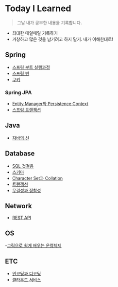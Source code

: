 # Today I Learned
> 그날 내가 공부한 내용을 기록합니다.
>
- 최대한 매일매일 기록하기
- 거창하고 많은 것을 남기려고 하지 말기. 내가 이해한대로!

## Spring
- [스프링 부트 실행과정](https://github.com/yeeuniii/TIL/blob/main/Spring/%EC%8A%A4%ED%94%84%EB%A7%81-%EB%B6%80%ED%8A%B8-%EC%8B%A4%ED%96%89%EA%B3%BC%EC%A0%95.md)
- [스프링 빈](https://github.com/yeeuniii/TIL/blob/main/Spring/%EC%8A%A4%ED%94%84%EB%A7%81-%EB%B9%88.md)
- [쿠키](https://github.com/yeeuniii/TIL/blob/main/Spring/%EC%BF%A0%ED%82%A4.md)

### Spring JPA
- [Entity Manager와 Persistence Context](https://github.com/yeeuniii/TIL/blob/main/Spring/EntityManager-and-PersistenceContext.md)
- [스프링 트랜잭션](https://github.com/yeeuniii/TIL/blob/main/Spring/%EC%8A%A4%ED%94%84%EB%A7%81-%ED%8A%B8%EB%9E%9C%EC%9E%AD%EC%85%98.md)

## Java
- [자바의 신](https://github.com/yeeuniii/TIL/tree/main/Java/%EC%9E%90%EB%B0%94%EC%9D%98%20%EC%8B%A0)

## Database
- [SQL 첫걸음](https://github.com/yeeuniii/TIL/blob/main/Database/SQL-%EC%B2%AB%EA%B1%B8%EC%9D%8C.md)
- [스키마](https://github.com/yeeuniii/TIL/blob/main/Database/%EC%8A%A4%ED%82%A4%EB%A7%88.md)
- [Character Set과 Collation](https://github.com/yeeuniii/TIL/blob/main/Database/Character-Set-and-Collation.md)
- [트랜잭션](https://github.com/yeeuniii/TIL/blob/main/Database/%ED%8A%B8%EB%9E%9C%EC%9E%AD%EC%85%98.md)
- [무결성과 정합성](https://github.com/yeeuniii/TIL/blob/main/Database/%EB%AC%B4%EA%B2%B0%EC%84%B1%EA%B3%BC-%EC%A0%95%ED%95%A9%EC%84%B1.md)

## Network
- [REST API](https://github.com/yeeuniii/TIL/blob/main/Network/REST-API.md)

## OS
-[그림으로 쉽게 배우는 운영체제](https://github.com/yeeuniii/TIL/blob/main/OS/%EA%B7%B8%EB%A6%BC%EC%9C%BC%EB%A1%9C-%EC%89%BD%EA%B2%8C-%EB%B0%B0%EC%9A%B0%EB%8A%94-%EC%9A%B4%EC%98%81%EC%B2%B4%EC%A0%9C.md)

## ETC
- [인코딩과 디코딩](https://github.com/yeeuniii/TIL/blob/main/ETC/%EC%9D%B8%EC%BD%94%EB%94%A9%EA%B3%BC-%EB%94%94%EC%BD%94%EB%94%A9.md)
- [클라우드 서비스](https://github.com/yeeuniii/TIL/blob/main/Network/%ED%81%B4%EB%9D%BC%EC%9A%B0%EB%93%9C-%EC%84%9C%EB%B9%84%EC%8A%A4.md)

